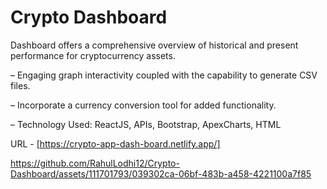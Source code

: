 # Crypto Dashboard

Dashboard offers a comprehensive overview of historical and present performance for cryptocurrency assets.

– Engaging graph interactivity coupled with the capability to generate CSV files.

– Incorporate a currency conversion tool for added functionality.

– Technology Used: ReactJS, APIs, Bootstrap, ApexCharts, HTML

URL - [https://crypto-app-dash-board.netlify.app/]

https://github.com/RahulLodhi12/Crypto-Dashboard/assets/111701793/039302ca-06bf-483b-a458-4221100a7f85
